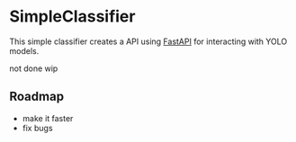 # SimpleClassifier
This simple classifier creates a API using [FastAPI](https://fastapi.tiangolo.com/) for interacting with YOLO models. 


not done wip 
## Roadmap

- make it faster
- fix bugs 


